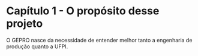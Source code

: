 # Capítulo 1 - O propósito desse projeto

O GEPRO nasce da necessidade de entender melhor tanto a engenharia de produção quanto a UFPI. 
